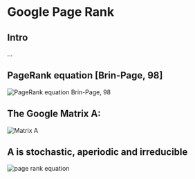 Google Page Rank
================
## Intro
...

## PageRank equation [Brin-Page, 98]
![PageRank equation Brin-Page, 98](http://mathurl.com/oe2tha6.png)

## The Google Matrix A:
![Matrix A](http://mathurl.com/pax527l.png)

## A is stochastic, aperiodic and irreducible
![page rank equation](http://mathurl.com/oz798gk.png)
